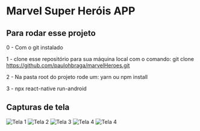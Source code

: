 # Marvel Super Heróis APP

## Para rodar esse projeto
 

0 - Com o git instalado
 

1 - clone esse repositório para sua máquina local com o comando: git clone https://github.com/paulohbraga/marvelHeroes.git
 

2 - Na pasta root do projeto rode um: yarn ou npm install
 

3 - npx react-native run-android

## Capturas de tela

![Tela 1](../main/src/assets/prints/1.png)
![Tela 2](../main/src/assets/prints/2.png)
![Tela 3](../main/src/assets/prints/3.png)
![Tela 4](../main/src/assets/prints/4.png)
![Tela 4](../main/src/assets/prints/5.png)
